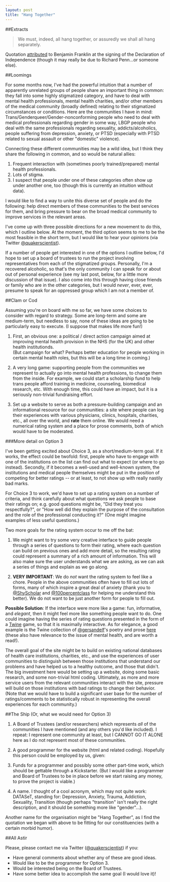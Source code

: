 ```yaml
---
layout: post
title: "Hang Together"
---
```



##Extracts

> We must, indeed, all hang together, or assuredly we shall all hang separately.  

Quotation [attributed](http://en.wikiquote.org/wiki/Benjamin_Franklin) to Benjamin Franklin at the signing of the Declaration of Independence (though it may really be due to Richard Penn...or someone else).  


##Loomings

For some months now, I've had the powerful intuition that a number of apparently unrelated groups of people share an important thing in common: they fall into some highly stigmatized category, and have to deal with mental health professionals, mental health charities, and/or other members of the medical community (broadly defined) relating to their stigmatized circumstances or conditions. Here are the communities I have in mind: Trans/Genderqueer/Gender-nonconforming people who need to deal with medical professionals regarding gender in some way, LBGP people who deal with the same professionals regarding sexuality, addicts/alcoholics, people suffering from depression, anxiety, or PTSD (especially with PTSD related to sexual assault or other "domestic" violence).

Connecting these different communities may be a wild idea, but I think they share the following in common, and so would be natural allies:  

1. Frequent interaction with (sometimes poorly trained/prepared) mental health professionals.
1. Lots of stigma.
1. I suspect that people under one of these categories often show up under another one, too (though this is currently an intuition without data).

I would like to find a way to unite this diverse set of people and do the following: help direct members of these communities to the best services for them, and bring pressure to bear on the broad medical community to improve services in the relevant areas.

I've come up with three possible directions for a new movement to do this, which I outline below. At the moment, the third option seems to me to be the most feasible in the short term, but I would like to hear your opinions (via Twitter [@quakerscientist](https://twitter.com/quakerscientist)).

If a number of people get interested in one of the options I outline below, I'd hope to set up a board of trustees to run the project involving representatives from each of the stigmatized groups. Personally, I'm a recovered alcoholic, so that's the only community I can speak for or about out of personal experience (see my last post, below, for a little more discussion of that issue). I also come into this through having close friends or family who are in the other categories, but I would *never*, ever, ever, presume to speak for an oppressed group which I am not a member of.


##Clam or Cod


Assuming you're on board with me so far, we have some choices to consider with regard to strategy. Some are long-term and some are medium-term, but needless to say, none of these ideas are going to be particularly easy to execute. (I suppose that makes life more fun!)

1.  First, an obvious one: a political / direct action campaign aimed at improving mental health provision in the NHS (for the UK) and other health institutionds.  
(But campaign for what? Perhaps better education for people working in certain mental health roles, but this will be a long time in coming.)

2.  A very long game: supporting people from the communities we represent to actually go into mental health professions, to change them from the inside. For example, we could start a scholarship fund to help trans people afford training in medicine, counseling, biomedical research, etc. With enough time, this could have an impact, but it is a seriously non-trivial fundraising effort.

3.  Set up a website to serve as both a pressure-building campaign and an informational resource for our communities: a site where people can log their experiences with various physicians, clinics, hospitals, charities, etc., all over the world, and **rate** them online. We would need a numerical rating system and a place for prose comments, both of which would have to be moderated.

###More detail on Option 3

I've been getting excited about Choice 3, as a short/medium-term goal. If it works, the effect could be twofold: first, people who have to engage with one of the institutions on the list can find out what to expect (or where to go instead). Secondly, if it becomes a well-used and well-known system, the institutions and medical people themselves might be put in the position of competing for better ratings -- or at least, to not show up with really nastily bad marks.

For Choice 3 to work, we'd have to set up a rating system on a number of criteria, and think carefully about what questions we ask people to base their ratings on; e.g. good questions might be, "Did they treat you respectfully?", or "How well did they explain the purpose of the consultation and the role of the professional conducting it?"
(One might imagine examples of less useful questions.)

Two more goals for the rating system occur to me off the bat:

1. We might want to try some very creative interface to guide people through a series of questions to form their rating, where each question can build on previous ones and add more detail, so the resulting rating could represent a summary of a rich amount of information. This will also make sure the user understands what we are asking, as we can ask a series of things and explain as we go along.

2. **VERY IMPORTANT**: We do *not* want the rating system to feel like a chore. People in the above communities often have to fill out lots of forms, many of which inspire a great deal of anxiety (thank you to [@ShyScholar](https://twitter.com/ShyScholar) and [@100percentclass](https://twitter.com/100percentclass) for helping me understand this better). We do not want to be just another form for people to fill out.

**Possible Solution**: If the interface were more like a game: fun, informative, and *elegant*, then it might feel more like something people want to do. One could imagine having the series of rating questions presented in the form of a [Twine](http://en.wikipedia.org/wiki/Twine_(software)) game, so that it is maximally interactive. As for elegance, a good example is the Twine collection of [@gersandelf](https://twitter.com/gersandelf)'s poetry and prose [here](http://gersande.com/notebook/) (these also have relevance to the issue of mental health, and are worth a read!).

The overall goal of the site might be to build on existing national databases of health care institutions, charities, etc., and use the experiences of user communities to distinguish between those institutions that understand our problems and have helped us to a healthy outcome, and those that didn't. The big investment here would be setting up a website, doing some basic research, and some non-trivial html coding. Ultimately, as more and more service users from the relevant communities interact with the site, pressure will build on those institutions with bad ratings to change their behavior.
(Note that we would have to build a significant user base for the number of ratings/comments to be statistically robust in representing the overall experiences for each community.)


##The Ship (Or, what we would need for Option 3)

1. A Board of Trustees (and/or researchers) which represents *all* of the communities I have mentioned (and any others you'd like included). I repeat: I represent one community at least, but I CANNOT GO IT ALONE here as I do not represent most of these communities.

2. A good programmer for the website (html and related coding). Hopefully this person could be employed by us, given:

3. Funds for a programmer and possibly some other part-time work, which should be gettable through a Kickstarter. (But I would like a programmer and Board of Trustees to be in place before we start raising any money, to prove the project is viable.)

4. A name. I thought of a cool acronym, which may not quite work: DATASeT, standing for: Depression, Anxiety, Trauma, Addiction, Sexuality, Transition (though perhaps "transition" isn't really the right description, and it should be something more like "gender"...).

Another name for the organisation might be "Hang Together", as I find the quotation we began with above to be fitting for our constituencies (with a certain morbid humor).

##All Astir

Please, please contact me via Twitter ([@quakerscientist](https://twitter.com/quakerscientist)) if you:  

* Have general comments about whether any of these are good ideas.
* Would like to be the programmer for Option 3.
* Would be interested being on the Board of Trustees.
* Have some better idea to accomplish the same goal (I would love it)!

